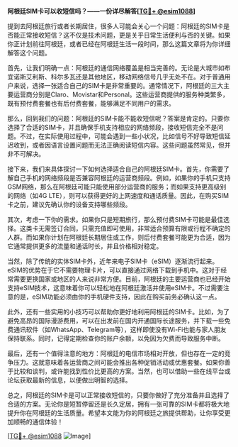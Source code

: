 **阿根廷SIM卡可以收短信吗？——一份详尽解答[[TG💪+ @esim1088](https://t.me/s/esim1088)]**

提到去阿根廷旅行或者长期居住，很多人可能会关心一个问题：阿根廷的SIM卡是否能正常接收短信？这不仅是技术问题，更是关乎日常生活便利与否的关键。如果你正计划前往阿根廷，或者已经在阿根廷生活一段时间，那么这篇文章将为你详细解答这个问题。

首先，让我们明确一点：阿根廷的通信网络覆盖是相当完善的。无论是大城市如布宜诺斯艾利斯、科尔多瓦还是其他地区，移动网络信号几乎无处不在。对于普通用户来说，选择一张适合自己的SIM卡是非常重要的。通常情况下，阿根廷的三大主要运营商分别是Claro、Movistar和Personal。这些运营商提供的服务种类繁多，既有预付费套餐也有后付费套餐，能够满足不同用户的需求。

那么，回到我们的问题：阿根廷的SIM卡能不能收短信呢？答案是肯定的。只要你选择了合适的SIM卡，并且确保手机支持相应的网络频段，接收短信完全不是问题。不过，在实际使用过程中，可能会遇到一些小状况，比如信号不好导致短信延迟收到，或者因语言设置问题而无法正确阅读短信内容。这些问题虽然常见，但并非不可解决。

接下来，我们来具体探讨一下如何选择适合自己的阿根廷SIM卡。首先，你需要了解自己手机的网络频段是否兼容阿根廷的运营商频段。例如，如果你的手机只支持GSM网络，那么在阿根廷可能只能使用部分运营商的服务；而如果支持更高级别的网络（如4G LTE），则可以获得更好的上网速度和通话质量。因此，在购买SIM卡之前，建议先确认你的设备支持哪些频段。

其次，考虑一下你的需求。如果你只是短期旅行，那么预付费SIM卡可能是最佳选择。这类卡无需签订合同，只需充值即可使用，非常适合预算有限或行程不确定的人群。而如果你计划在阿根廷长期居住或工作，则后付费套餐可能更为合适，因为它通常提供更多的流量和通话时长，并且价格相对稳定。

当然，除了传统的实体SIM卡外，近年来电子SIM卡（eSIM）逐渐流行起来。eSIM的优势在于它不需要物理卡片，可以直接通过网络下载到手机中。这对于经常需要更换国家或地区的人来说非常方便。目前，阿根廷的主要运营商也已经开始支持eSIM技术，这意味着你可以轻松地在阿根廷激活并使用eSIM卡。不过需要注意的是，eSIM功能必须由你的手机硬件支持，因此在购买前务必确认这一点。

此外，还有一些实用的小技巧可以帮助你更好地利用阿根廷的SIM卡。比如，为了避免高昂的国际漫游费用，可以在出发前在国内开通国际长途服务，并下载一些免费通讯软件（如WhatsApp、Telegram等），这样即使没有Wi-Fi也能与家人朋友保持联系。同时，记得定期检查你的账户余额，以免因为欠费而导致服务中断。

最后，还有一个值得注意的地方：阿根廷的电信市场相对开放，但也存在一定的竞争压力。这就意味着各运营商之间可能会推出各种促销活动或优惠套餐。如果你善于比较和谈判，或许能找到性价比更高的方案。当然，也可以借助一些在线平台或论坛获取最新的信息，以便做出明智的选择。

总之，阿根廷的SIM卡是可以正常接收短信的，只要你做好了充分准备并且选择了合适的方案。无论你是短暂停留还是长久定居，拥有一张可靠的SIM卡都将极大地提升你在阿根廷的生活质量。希望本文能为你的阿根廷之旅提供帮助，让你享受更加顺畅的通信体验！

[[TG💪+ @esim1088](https://t.me/s/esim1088) ![Image](https://i.postimg.cc/4NQfJmqS/Snipaste-2025-05-13-00-14-12.png)]